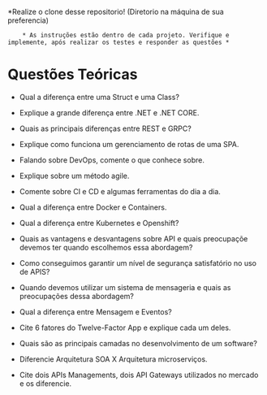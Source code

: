 *Realize o clone desse repositorio! (Diretorio na máquina de sua preferencia)

		* As instruções estão dentro de cada projeto. Verifique e implemente, após realizar os testes e responder as questões *

# Questões Teóricas

* Qual a diferença entre uma Struct e uma Class?

* Explique a grande diferença entre .NET e .NET CORE.

* Quais as principais diferenças entre REST e GRPC?

* Explique como funciona um gerenciamento de rotas de uma SPA.

* Falando sobre DevOps, comente o que conhece sobre.

* Explique sobre um método agile.

* Comente sobre CI e CD e algumas ferramentas do dia a dia.

* Qual a diferença entre Docker e Containers.

* Qual a diferença entre Kubernetes e Openshift?

* Quais as vantagens e desvantagens sobre API e quais preocupaçõe devemos ter quando escolhemos essa abordagem?

* Como conseguimos garantir um nível de segurança satisfatório no uso de APIS?

* Quando devemos utilizar um sistema de mensageria e quais as preocupações dessa abordagem?

* Qual a diferença entre Mensagem e Eventos?

* Cite 6 fatores do Twelve-Factor App e explique cada um deles.

* Quais são as principais camadas no desenvolvimento de um software?

* Diferencie Arquitetura SOA X Arquitetura microserviços.

* Cite dois APIs Managements, dois API Gateways utilizados no mercado e os diferencie.
